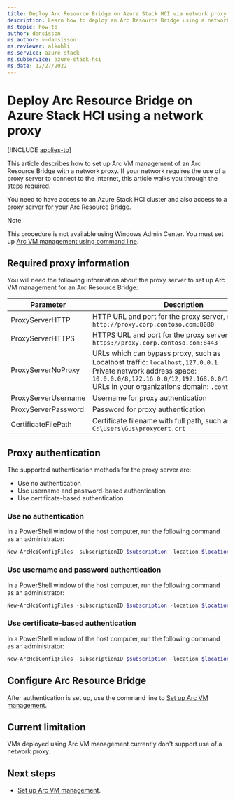 ```yaml
---
title: Deploy Arc Resource Bridge on Azure Stack HCI via network proxy
description: Learn how to deploy an Arc Resource Bridge using a network proxy on Azure Stack HCI.
ms.topic: how-to
author: dansisson
ms.author: v-dansisson
ms.reviewer: alkohli
ms.service: azure-stack
ms.subservice: azure-stack-hci
ms.date: 12/27/2022
---
```


# Deploy Arc Resource Bridge on Azure Stack HCI using a network proxy

[!INCLUDE [applies-to](../../includes/hci-applies-to-22h2-21h2.md)]

This article describes how to set up Arc VM management of an Arc Resource Bridge with a network proxy. If your network requires the use of a proxy server to connect to the internet, this article walks you through the steps required.

You need to have access to an Azure Stack HCI cluster and also access to a proxy server for your Arc Resource Bridge.

> [!NOTE]
> This procedure is not available using Windows Admin Center. You must set up [Arc VM management using command line](deploy-arc-resource-bridge-using-command-line.md).

## Required proxy information

You will need the following information about the proxy server to set up Arc VM management for an Arc Resource Bridge:

|Parameter|Description|
|--|--|
|ProxyServerHTTP|HTTP URL and port for the proxy server, such as `http://proxy.corp.contoso.com:8080`|
|ProxyServerHTTPS|HTTPS URL and port for the proxy server, such as `https://proxy.corp.contoso.com:8443`|
|ProxyServerNoProxy|URLs which can bypass proxy, such as<br>Localhost traffic: `localhost,127.0.0.1`<br>Private network address space: `10.0.0.0/8,172.16.0.0/12,192.168.0.0/16,100.0.0.0/8`<br>URLs in your organizations domain: `.contoso.com`|
|ProxyServerUsername|Username for proxy authentication|
|ProxyServerPassword|Password for proxy authentication|
|CertificateFilePath|Certificate filename with full path, such as `C:\Users\Gus\proxycert.crt`|

## Proxy authentication

The supported authentication methods for the proxy server are:

- Use no authentication
- Use username and password-based authentication
- Use certificate-based authentication

### Use no authentication

In a PowerShell window of the host computer, run the following command as an administrator:

```PowerShell
New-ArcHciConfigFiles -subscriptionID $subscription -location $location -resourceGroup $resource_group -resourceName $resource_name -workDirectory $csv_path\ResourceBridge -controlPlaneIP $controlPlaneIP -vipPoolStart $ControlPlaneIP -vipPoolEnd $ControlPlaneIP -k8snodeippoolstart $VMIP_1 -k8snodeippoolend $VMIP_2 -gateway $Gateway -dnsservers $DNSServers -ipaddressprefix $IPAddressPrefix -vswitchName $vswitchName -vLanID $vlanID -proxyServerHTTP http://proxy.corp.contoso.com:8080 -proxyServerHTTPS https://proxy.corp.contoso.com:8443 -proxyServerNoProxy "localhost,127.0.0.1,10.0.0.0/8,172.16.0.0/12,192.168.0.0/16,100.0.0.0/8,.contoso.com"
```

### Use username and password authentication

In a PowerShell window of the host computer, run the following command as an administrator:

```PowerShell
New-ArcHciConfigFiles -subscriptionID $subscription -location $location -resourceGroup $resource_group -resourceName $resource_name -workDirectory $csv_path\ResourceBridge -controlPlaneIP $controlPlaneIP -vipPoolStart $controlPlaneIP -vipPoolEnd $controlPlaneIP -k8snodeippoolstart $VMIP_1 -k8snodeippoolend $VMIP_2 -gateway $Gateway -dnsservers $DNSServers -ipaddressprefix $IPAddressPrefix -vswitchName $vswitchName -vLanID $vlanID -proxyServerHTTP http://proxy.corp.contoso.com:8080 -proxyServerHTTPS https://proxy.corp.contoso.com:8443 -proxyServerNoProxy "localhost,127.0.0.1,10.0.0.0/8,172.16.0.0/12,192.168.0.0/16,100.0.0.0/8,.contoso.com" -proxyServerUsername <username_for_proxy> -proxyServerPassword <password_for_proxy>
```

### Use certificate-based authentication

In a PowerShell window of the host computer, run the following command as an administrator:

```PowerShell
New-ArcHciConfigFiles -subscriptionID $subscription -location $location -resourceGroup $resource_group -resourceName $resource_name -workDirectory $csv_path\ResourceBridge -controlPlaneIP $controlPlaneIP -vipPoolStart $controlPlaneIP -vipPoolEnd $controlPlaneIP -k8snodeippoolstart $VMIP_1 -k8snodeippoolend $VMIP_2 -gateway $Gateway -dnsservers $DNSServers -ipaddressprefix $IPAddressPrefix -vswitchName $vswitchName -vLanID $vlanID -proxyServerHTTP http://proxy.corp.contoso.com:8080 -proxyServerHTTPS https://proxy.corp.contoso.com:8443 -proxyServerNoProxy "localhost,127.0.0.1,10.0.0.0/8,172.16.0.0/12,192.168.0.0/16,100.0.0.0/8,.contoso.com" -certificateFilePath <file_path_to_cert_file> 
```

## Configure Arc Resource Bridge

After authentication is set up, use the command line to [Set up Arc VM management](deploy-arc-resource-bridge-using-command-line.md#set-up-arc-vm-management).

## Current limitation

VMs deployed using Arc VM management currently don't support use of a network proxy.

## Next steps

- [Set up Arc VM management](deploy-arc-resource-bridge-using-command-line.md).